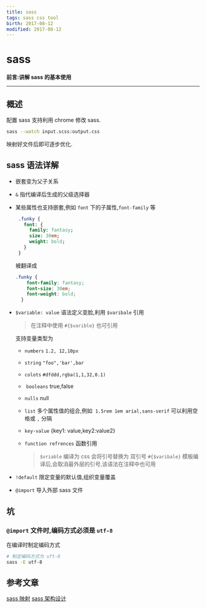 ```yaml
---
title: sass    
tags: sass css tool      
birth: 2017-08-12      
modified: 2017-08-12      
---
```


sass
===
**前言:讲解 sass 的基本使用**

---

## 概述

配置 sass 支持利用 chrome 修改 sass.

```bash
sass --watch input.scss:output.css 
```

映射好文件后即可逐步优化.

## sass 语法详解
* 嵌套变为父子关系
* `&` 指代编译后生成的父级选择器
* 某些属性也支持嵌套,例如 `font` 下的子属性,`font-family` 等
    ```sass
     .funky {
       font: {
         family: fantasy;
         size: 30em;
         weight: bold;
       }
     }
    ```
    
    被翻译成
    
    ```css
    .funky {
        font-family: fantasy;
        font-size: 30em;
        font-weight: bold; 
      } 
    ```
    
* `$variable: value` 语法定义变脸,利用 `$varibale` 引用

    > 在注释中使用  `#{$varible}` 也可引用
    
    支持变量类型为
    * `numbers` `1.2, 12,10px`
    * `string` `"foo",'bar',bar`
    * `colots` `#dfddd,rgba(1,1,32,0.1)`
    *  `booleans`  true,false
    * `nulls` null
    * `list` 多个属性值的组合,例如  `1.5rem 1em arial,sans-serif` 可以利用空格或 `,` 分隔
    * `key-value` {key1: value,key2:value2}
    * `function refrences` 函数引用

        > `$vriable` 编译为 css 会将引号替换为 双引号
        > `#{$varibale}` 模板编译后,会取消最外层的引号,该语法在注释中也可用
        
* `!default` 限定变量的默认值,组织变量覆盖
* `@import` 导入外部 sass 文件

## 坑
### `@import` 文件时,编码方式必须是 `utf-8`
在编译时制定编码方式

```bash
# 制定编码方式为 uft-8
sass -E utf-8 
```



## 参考文章
[sass 映射](https://robots.thoughtbot.com/sass-source-maps-chrome-magic)
[sass 架构设计](http://thesassway.com/beginner/how-to-structure-a-sass-project) 
